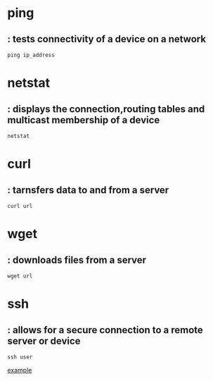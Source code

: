 # ping 
## : tests connectivity of a device on a network
    ping ip_address

# netstat
## : displays the connection,routing tables and multicast membership of a device
    netstat

# curl 
## : tarnsfers data to and from a server 
    curl url

# wget 
## : downloads files from a server
    wget url
    
# ssh 
## : allows for a secure connection to a remote server or device
    ssh user
    
[example](https://github.com/ROT101/learn_something/blob/main/linux%20basics/networking/2_network.md)
